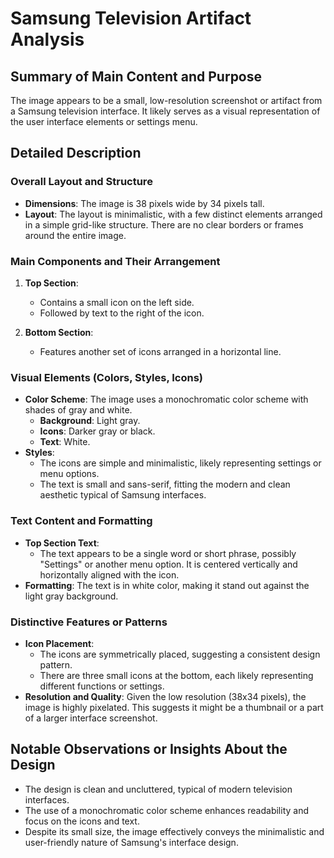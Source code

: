 # Samsung Television Artifact Analysis

## Summary of Main Content and Purpose
The image appears to be a small, low-resolution screenshot or artifact from a Samsung television interface. It likely serves as a visual representation of the user interface elements or settings menu.

## Detailed Description

### Overall Layout and Structure
- **Dimensions**: The image is 38 pixels wide by 34 pixels tall.
- **Layout**: The layout is minimalistic, with a few distinct elements arranged in a simple grid-like structure. There are no clear borders or frames around the entire image.

### Main Components and Their Arrangement
1. **Top Section**:
   - Contains a small icon on the left side.
   - Followed by text to the right of the icon.

2. **Bottom Section**:
   - Features another set of icons arranged in a horizontal line.

### Visual Elements (Colors, Styles, Icons)
- **Color Scheme**: The image uses a monochromatic color scheme with shades of gray and white.
  - **Background**: Light gray.
  - **Icons**: Darker gray or black.
  - **Text**: White.
- **Styles**:
  - The icons are simple and minimalistic, likely representing settings or menu options.
  - The text is small and sans-serif, fitting the modern and clean aesthetic typical of Samsung interfaces.

### Text Content and Formatting
- **Top Section Text**:
  - The text appears to be a single word or short phrase, possibly "Settings" or another menu option. It is centered vertically and horizontally aligned with the icon.
- **Formatting**: The text is in white color, making it stand out against the light gray background.

### Distinctive Features or Patterns
- **Icon Placement**:
  - The icons are symmetrically placed, suggesting a consistent design pattern.
  - There are three small icons at the bottom, each likely representing different functions or settings.
- **Resolution and Quality**: Given the low resolution (38x34 pixels), the image is highly pixelated. This suggests it might be a thumbnail or a part of a larger interface screenshot.

## Notable Observations or Insights About the Design
- The design is clean and uncluttered, typical of modern television interfaces.
- The use of a monochromatic color scheme enhances readability and focus on the icons and text.
- Despite its small size, the image effectively conveys the minimalistic and user-friendly nature of Samsung's interface design.